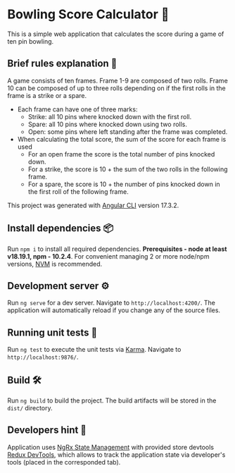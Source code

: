 # Bowling Score Calculator 🧮

This is a simple web application that calculates the score during a game of ten pin bowling.

## Brief rules explanation 🎳

A game consists of ten frames. Frame 1-9 are composed of two rolls. Frame 10
can be composed of up to three rolls depending on if the first rolls in the
frame is a strike or a spare.
 - Each frame can have one of three marks:
      - Strike: all 10 pins where knocked down with the first roll.
      - Spare: all 10 pins where knocked down using two rolls.
      - Open: some pins where left standing after the frame was completed.
- When calculating the total score, the sum of the score for each frame is used
     - For an open frame the score is the total number of pins knocked down.
     - For a strike, the score is 10 + the sum of the two rolls in the following frame.
     - For a spare, the score is 10 + the number of pins knocked down in the first roll of the following frame.

This project was generated with [Angular CLI](https://github.com/angular/angular-cli) version 17.3.2.

## Install dependencies 📦

Run `npm i` to install all required dependencies. **Prerequisites - node at least v18.19.1, npm - 10.2.4**. For convenient managing 2 or more node/npm versions,
[NVM](https://github.com/nvm-sh/nvm) is recommended.

## Development server ⚙️

Run `ng serve` for a dev server. Navigate to `http://localhost:4200/`. The application will automatically reload if you change any of the source files.

## Running unit tests 🔬

Run `ng test` to execute the unit tests via [Karma](https://karma-runner.github.io). Navigate to `http://localhost:9876/`.


## Build 🛠️

Run `ng build` to build the project. The build artifacts will be stored in the `dist/` directory.


## Developers hint 💾

Application uses [NgRx State Management](https://ngrx.io/) with provided store devtools [ Redux DevTools](https://chromewebstore.google.com/detail/redux-devtools/lmhkpmbekcpmknklioeibfkpmmfibljd?pli=1), which allows to track the application state via developer's tools (placed in the corresponded tab).
